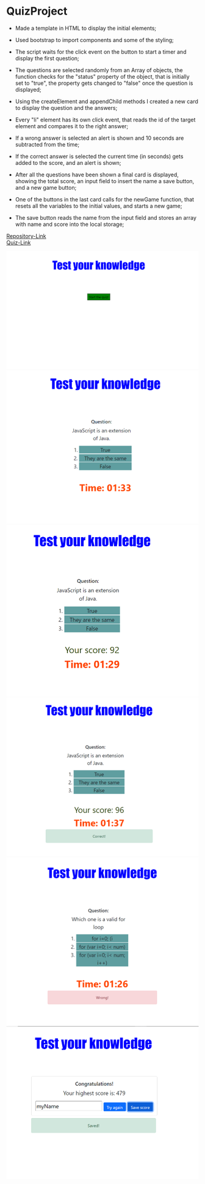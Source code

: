 # QuizProject

- Made a template in HTML to display the initial elements;

- Used bootstrap to import components and some of the styling;

- The script waits for the click event on the button to start a timer and display the first question;

- The questions are selected randomly from an Array of objects, the function checks for the "status" property of the object, that is initially
  set to "true", the property gets changed to "false" once the question is displayed;

- Using the createElement and appendChild methods I created a new card to display the question and the answers;

- Every "li" element has its own click event, that reads the id of the target element and compares it to the right answer;

- If a wrong answer is selected an alert is shown and 10 seconds are subtracted from the time;

- If the correct answer is selected the current time (in seconds) gets added to the score, and an alert is shown;

- After all the questions have been shown a final card is displayed, showing the total score, an input field to insert the name a save button, and a new game button;

- One of the buttons in the last card calls for the newGame function, that resets all the variables to the initial values, and starts a new game;

- The save button reads the name from the input field and stores an array with name and score into the local storage;

[Repository-Link](https://github.com/Gio86krt/QuizProject)\
[Quiz-Link](https://gio86krt.github.io/QuizProject/)

![Screenshot1](/assets/home.png)
![Screenshot2](/assets/first.png)
![Screenshot3](/assets/second.png)
![Screenshot4](/assets/correct.png)
![Screenshot5](/assets/wrong.png)
![Screenshot6](/assets/final.png)
